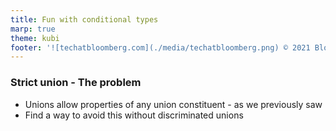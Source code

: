 ```yaml
---
title: Fun with conditional types
marp: true
theme: kubi
footer: '![techatbloomberg.com](./media/techatbloomberg.png) © 2021 Bloomberg Finance L.P. All rights reserved. ![techatbloomberg.com](./media/bloomberg.png)'
---
```


### Strict union - The problem 

* Unions allow properties of any union constituent - as we previously saw
* Find a way to avoid this without discriminated unions


